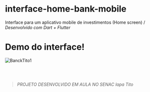 # interface-home-bank-mobile
Interface para um aplicativo mobile de investimentos (Home screen) / *Desenvolvido com Dart + Flutter*

# Demo do interface!
![BanckTito1](https://github.com/printflucasguanabara/interface-home-bank-mobile/assets/110312548/cff87003-3cec-43c8-ab2c-04b6a891f601)


<br><br>
>*PROJETO DESENVOLVIDO EM AULA NO SENAC lapa Tito*
